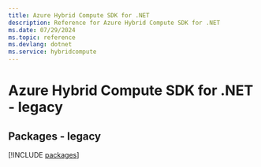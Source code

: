 ```yaml
---
title: Azure Hybrid Compute SDK for .NET
description: Reference for Azure Hybrid Compute SDK for .NET
ms.date: 07/29/2024
ms.topic: reference
ms.devlang: dotnet
ms.service: hybridcompute
---
```

# Azure Hybrid Compute SDK for .NET - legacy
## Packages - legacy
[!INCLUDE [packages](hybrid-compute-index.md)]